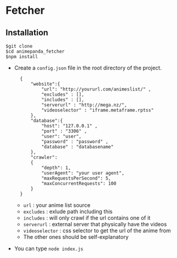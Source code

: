 # Fetcher

## Installation

    $git clone
    $cd animepanda_fetcher
    $npm install

- Create a `config.json` file in the root directory of the project.

        {
            "website":{
                "url": "http://yoururl.com/animeslist/" ,
                "excludes" : [],
                "includes" : [],
                "serverurl" : "http://mega.nz/",
                "videoselector" : "iframe.metaframe.rptss"
            },
            "database":{
                "host": "127.0.0.1" ,
                "port" : "3306" ,
                "user": "user",
                "password" : "password" ,
                "database" : "databasename" 
            },
            "crawler":
            {
                "depth": 1,
                "userAgent": "your user agent",
                "maxRequestsPerSecond": 5,
                "maxConcurrentRequests": 100
            }
        }
    - `url` : your anime list source
    - `excludes` : exlude path including this
    - `includes` : will only crawl if the url contains one of it
    - `serverurl` : external server that physically have the videos
    - `videoselector` : css selector to get the url of the anime from
    - The other ones should be self-explanatory
- You can type `node index.js`
